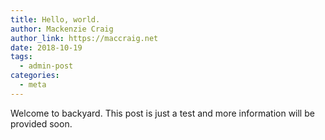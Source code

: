```yaml
---
title: Hello, world.
author: Mackenzie Craig
author_link: https://maccraig.net
date: 2018-10-19
tags:
  - admin-post
categories:
  - meta
---
```


Welcome to backyard. This post is just a test and more information will be provided soon.
